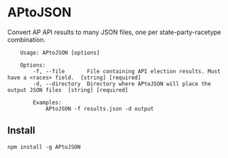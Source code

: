 # APtoJSON
Convert AP API results to many JSON files, one per state-party-racetype combination.

		Usage: APtoJSON [options]

		Options:
			-f, --file       File containing API election results. Must have a <races> field.  [string] [required]
			-d, --directory  Directory where APtoJSON will place the output JSON files  [string] [required]

			Examples:
				APtoJSON -f results.json -d output

## Install

`npm install -g APtoJSON`
